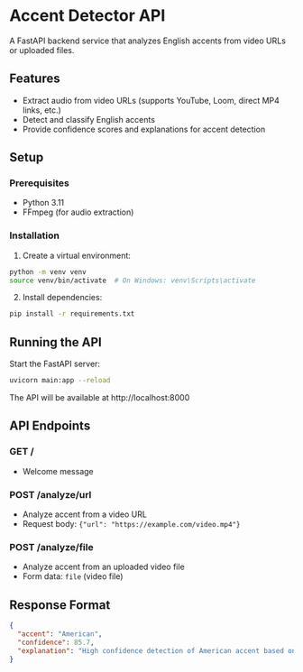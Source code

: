 # Accent Detector API

A FastAPI backend service that analyzes English accents from video URLs or uploaded files.

## Features

- Extract audio from video URLs (supports YouTube, Loom, direct MP4 links, etc.)
- Detect and classify English accents
- Provide confidence scores and explanations for accent detection

## Setup

### Prerequisites

- Python 3.11
- FFmpeg (for audio extraction)

### Installation

1. Create a virtual environment:
```bash
python -m venv venv
source venv/bin/activate  # On Windows: venv\Scripts\activate
```

2. Install dependencies:
```bash
pip install -r requirements.txt
```

## Running the API

Start the FastAPI server:

```bash
uvicorn main:app --reload
```

The API will be available at http://localhost:8000

## API Endpoints

### GET /
- Welcome message

### POST /analyze/url
- Analyze accent from a video URL
- Request body: `{"url": "https://example.com/video.mp4"}`

### POST /analyze/file
- Analyze accent from an uploaded video file
- Form data: `file` (video file)

## Response Format

```json
{
  "accent": "American",
  "confidence": 85.7,
  "explanation": "High confidence detection of American accent based on distinctive phonetic patterns."
}
```
